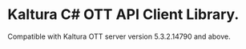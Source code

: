 # Kaltura C# OTT API Client Library.
Compatible with Kaltura OTT server version 5.3.2.14790 and above.
